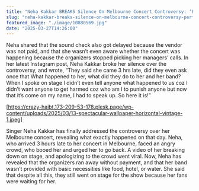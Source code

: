 ```yaml
---
title: "Neha Kakkar BREAKS Silence On Melbourne Concert Controversy: ‘Performed Absolutely Free, Organisers Ran Away…’"
slug: "neha-kakkar-breaks-silence-on-melbourne-concert-controversy-performed-absolutely-free-organisers-ran-away"
featured_image: "./image/10880569.jpg"
date: "2025-03-27T14:26:00"
---
```

Neha shared that the sound check also got delayed because the vendor was not
paid, and that she wasn’t even aware whether the concert was happening because
the organizers stopped picking her managers’ calls. In her latest Instagram
post, Neha Kakkar broke her silence over the controversy, and wrote, “They said
she came 3 hrs late, did they even ask once that What happened to her, what did
they do to her and her band? When I spoke on stage I didn’t even tell anyone
what happened to us coz I didn’t want anyone to get harmed coz who am I to
punish anyone but now that it’s come on my name, I had to speak up. So here it
is!”

[https://crazy-haibt.173-209-53-178.plesk.page/wp-content/uploads/2025/03/13-spectacular-wallpaper-horizontal-vintage-1.jpeg]



Singer Neha Kakkar has finally addressed the controversy over her Melbourne
concert, revealing what exactly happened on that day. Neha, who arrived 3 hours
late to her concert in Melbourne, faced an angry crowd, who booed her and urged
her to go back. A video of her breaking down on stage, and apologizing to the
crowd went viral. Now, Neha has revealed that the organizers ran away without
payment, and that her band wasn’t provided with basic necessities like food,
hotel, or water. She said that despite all this, they still went on stage for
the show because her fans were waiting for her.